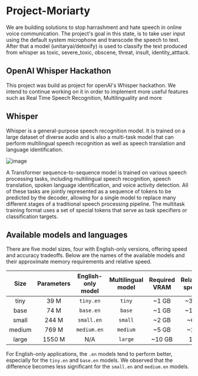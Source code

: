 # Project-Moriarty
We are building solutions to stop harrashment and hate speech in online voice communication. The project's goal in this state, is to take user input using the default system microphone and transcode the speech to text. After that a model (unitaryai/detoxify) is used to classify the text produced from whisper as toxic, severe_toxic, obscene, threat, insult, identity_atttack.
## OpenAI Whisper Hackathon

This project was build as project for openAI's Whisper hackathon. We intend to continue working on it in order to implement more useful features such as Real Time Speech Recognition, Multilinguality and more

## Whisper 

Whisper is a general-purpose speech recognition model. It is trained on a large dataset of diverse audio and is also a multi-task model that can perform multilingual speech recognition as well as speech translation and language identification.

![image](https://user-images.githubusercontent.com/79098250/196047216-c2974db6-b355-4cd1-b27a-551e3bca8b40.png)

A Transformer sequence-to-sequence model is trained on various speech processing tasks, including multilingual speech recognition, speech translation, spoken language identification, and voice activity detection. All of these tasks are jointly represented as a sequence of tokens to be predicted by the decoder, allowing for a single model to replace many different stages of a traditional speech processing pipeline. The multitask training format uses a set of special tokens that serve as task specifiers or classification targets.


## Available models and languages

There are five model sizes, four with English-only versions, offering speed and accuracy tradeoffs. Below are the names of the available models and their approximate memory requirements and relative speed. 


|  Size  | Parameters | English-only model | Multilingual model | Required VRAM | Relative speed |
|:------:|:----------:|:------------------:|:------------------:|:-------------:|:--------------:|
|  tiny  |    39 M    |     `tiny.en`      |       `tiny`       |     ~1 GB     |      ~32x      |
|  base  |    74 M    |     `base.en`      |       `base`       |     ~1 GB     |      ~16x      |
| small  |   244 M    |     `small.en`     |      `small`       |     ~2 GB     |      ~6x       |
| medium |   769 M    |    `medium.en`     |      `medium`      |     ~5 GB     |      ~2x       |
| large  |   1550 M   |        N/A         |      `large`       |    ~10 GB     |       1x       |

For English-only applications, the `.en` models tend to perform better, especially for the `tiny.en` and `base.en` models. We observed that the difference becomes less significant for the `small.en` and `medium.en` models.
